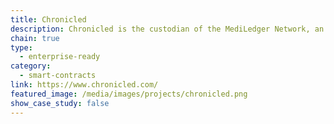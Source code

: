 ```yaml
---
title: Chronicled
description: Chronicled is the custodian of the MediLedger Network, an industry-led, blockchain-powered network within the life sciences industry.
chain: true
type:
  - enterprise-ready
category:
  - smart-contracts
link: https://www.chronicled.com/
featured_image: /media/images/projects/chronicled.png
show_case_study: false
---
```

